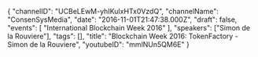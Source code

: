 {
    "channelID": "UCBeLEwM-yhIKuIxHTx0VzdQ",
    "channelName": "ConsenSysMedia",
    "date": "2016-11-01T21:47:38.000Z",
    "draft": false,
    "events": [
        "International Blockchain Week 2016"
    ],
    "speakers": ["Simon de la Rouviere"],
    "tags": [],
    "title": "Blockchain Week 2016: TokenFactory - Simon de la Rouviere",
    "youtubeID": "mmlNUn5QM6E"
}
